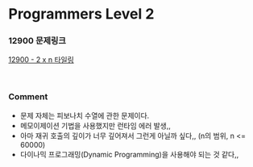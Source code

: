 # Programmers Level 2

### 12900 문제링크

[12900 - 2 x n 타일링](https://school.programmers.co.kr/learn/courses/30/lessons/12900)

<br>

### Comment

-   문제 자체는 피보나치 수열에 관한 문제이다.
-   메모이제이션 기법을 사용했지만 런타임 에러 발생,,
-   아마 재귀 호출의 깊이가 너무 깊어져서 그런게 아닐까 싶다,, (n의 범위, n <= 60000)
-   다이나믹 프로그래밍(Dynamic Programming)을 사용해야 되는 것 같다,,
